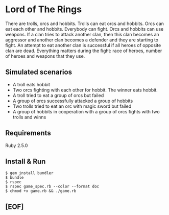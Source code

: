 # Lord of The Rings

There are trolls, orcs and hobbits. Trolls can eat orcs and hobbits. Orcs can eat each other and hobbits. Everybody can fight. Orcs and hobbits can use weapons. If a clan tries to attack another clan, then this clan becomes an aggressor and another clan becomes a defender and they are starting to fight. 
An attempt to eat another clan is successful if all heroes of opposite clan are dead. 
Everything matters during the fight: race of heroes, number of heroes and weapons that they use.

## Simulated scenarios

* A troll eats hobbit
* Two orcs fighting with each other for hobbit. The winner eats hobbit.
* A troll tried to eat a group of orcs but failed
* A group of orcs successfully attacked a group of hobbits
* Two trolls tried to eat an orc with magic sword but failed
* A group of hobbits in cooperation with a group of orcs fights with two trolls and winns

## Requirements

Ruby 2.5.0

## Install & Run

```
$ gem install bundler
$ bundle
$ rspec
$ rspec game_spec.rb --color --format doc
$ chmod +x game.rb && ./game.rb
```

## [EOF]